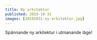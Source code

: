 ```yaml
---
title: Ny arkitektur
published: 2019-10-31
images: [20191031-ny-arkitektur.jpg]
---
```


Spännande ny arkitektur i utmanande läge!
